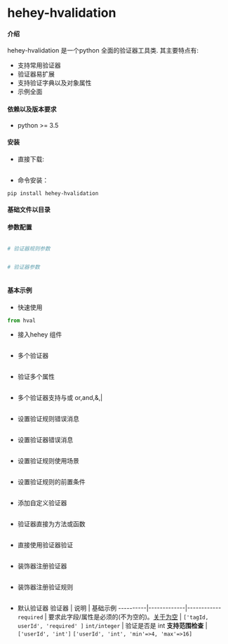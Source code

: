 # hehey-hvalidation

#### 介绍
hehey-hvalidation 是一个python 全面的验证器工具类.
其主要特点有:
  - 支持常用验证器
  - 验证器易扩展
  - 支持验证字典以及对象属性
  - 示例全面
  
#### 依赖以及版本要求
- python >= 3.5

#### 安装
- 直接下载:
```

```
- 命令安装：
```
pip install hehey-hvalidation
```
#### 基础文件以目录


#### 参数配置
```python

# 验证器规则参数


# 验证器参数



```
#### 基本示例
- 快速使用
```python
from hval


```

- 接入hehey 组件
```python


```

- 多个验证器
```python


```

- 验证多个属性
```python

```

- 多个验证器支持与或 or,and,&,|
```python

```

- 设置验证规则错误消息
```python

```

- 设置验证器错误消息
```python

```

- 设置验证规则使用场景
```python

```

- 设置验证规则的前置条件
```python

```

- 添加自定义验证器
```python

```

- 验证器直接为方法或函数
```python

```

- 直接使用验证器验证
```python

```

- 装饰器注册验证器
```python

```

- 装饰器注册验证规则
```python

```


- 默认验证器
验证器 | 说明 | 基础示例
----------|-------------|------------
`required`  | 要求此字段/属性是必须的(不为空的)。[关于为空](#about-empty-value) | `['tagId, userId', 'required' ]`
`int/integer`   | 验证是否是 int **支持范围检查** | `['userId', 'int']` `['userId', 'int', 'min'=>4, 'max'=>16]`
